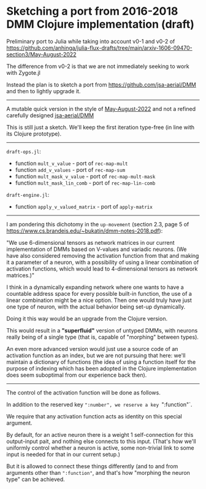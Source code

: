 # Sketching a port from 2016-2018 DMM Clojure implementation (draft)

Preliminary port to Julia while taking into account v0-1 and v0-2 of https://github.com/anhinga/julia-flux-drafts/tree/main/arxiv-1606-09470-section3/May-August-2022

The difference from v0-2 is that we are not immediately seeking to work with Zygote.jl

Instead the plan is to sketch a port from https://github.com/jsa-aerial/DMM and then to lightly upgrade it.

***

A mutable quick version in the style of [May-August-2022](https://github.com/anhinga/julia-flux-drafts/tree/main/arxiv-1606-09470-section3/May-August-2022)
and not a refined carefully designed [jsa-aerial/DMM](https://github.com/jsa-aerial/DMM)

This is still just a sketch. We'll keep the first iteration type-free (in line with its Clojure prototype).

***

`draft-ops.jl`:

  * function `mult_v_value` - port of `rec-map-mult`
  * function `add_v_values` - port of `rec-map-sum`
  * function `mult_mask_v_value` - port of `rec-map-mult-mask`
  * function `mult_mask_lin_comb` - port of `rec-map-lin-comb`
  
`draft-engine.jl`:

  * function `apply_v_valued_matrix` - port of `apply-matrix`
  
***

I am pondering this dichotomy in the `up-movement` (section 2.3, page 5 of https://www.cs.brandeis.edu/~bukatin/dmm-notes-2018.pdf):

"We use 6-dimensional tensors as network matrices in our current implementation
of DMMs based on V-values and variadic neurons. (We have also considered
removing the activation function from that and making it a parameter of a
neuron, with a possibility of using a linear combination of activation functions,
which would lead to 4-dimensional tensors as network matrices.)"

I think in a dynamically expanding network where one wants to have a countable
address space for every possible built-in function, the use of a linear combination
might be a nice option. Then one would truly have just one type of neuron,
with the actual behavior being set-up dynamically.

Doing it this way would be an upgrade from the Clojure version.

This would result in a **"superfluid"** version of untyped DMMs,
with neurons really being of a single type (that is, capable of
"morphing" between types).

An even more advanced version would just use a source code of
an activation function as an index, but we are not pursuing that
here: we'll maintain a dictionary of functions (the idea of
using a function itself for the purpose of indexing which has been
adopted in the Clojure implementation does seem suboptimal from
our experience back then).

---

The control of the activation function will be done as follows.

In addition to the reserved key `":number", we reserve a key `":function"`.

We require that any activation function acts as identity on this special argument.

By default, for an active neuron there is a weight 1 self-connection for this output-input
pait, and nothing else connects to this input. (That's how we'll uniformly control whether
a neuron is active, some non-trivial link to some input is needed for that in our current setup.)

But it is allowed to connect these things differently (and to and from arguments other than
`":function"`, and that's how "morphing the neuron type" can be achieved.

